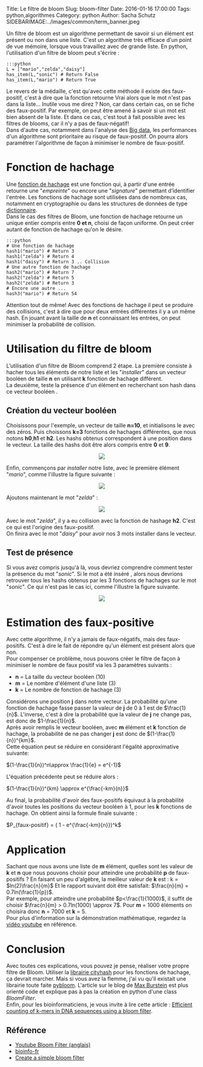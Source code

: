 Title: Le filtre de bloom
Slug: bloom-filter
Date: 2016-01-16 17:00:00
Tags: python,algorithmes
Category: python
Author: Sacha Schutz
SIDEBARIMAGE:../images/common/term_banner.jpeg 

Un filtre de bloom est un algorithme permettant de savoir si un élément est présent ou non dans une liste. C'est un algorithme très efficace d'un point de vue mémoire, lorsque vous travaillez avec de grande liste. En python, l'utilisation d'un filtre de bloom peut s'écrire : 

    :::python
    L = ["mario","zelda","daisy"]
    has_item(L,"sonic") # Return False 
    has_item(L,"mario") # Return True

Le revers de la médaille, c'est qu'avec cette méthode il existe des faux-positif, c'est à dire que la fonction retourne Vrai alors que le mot n'est pas dans la liste... Inutile vous me direz ? Non, car dans certain cas, on se fiche des faux-positif. Par exemple, on peut être amené à savoir si un mot est bien absent de la liste. Et dans ce cas, c'est tout à fait possible avec les filtres de blooms, car il n'y a pas de faux-négatif!  
Dans d'autre cas, notamment dans l'analyse des [Big data](https://fr.wikipedia.org/wiki/Big_data), les performances d'un algorithme sont prioritaire au risque de faux-positif. On pourra alors paramétrer l'algorithme de façon à minimiser le nombre de faux-positif. 

# Fonction de hachage 
Une [fonction de hachage](https://fr.wikipedia.org/wiki/Fonction_de_hachage) est une fonction qui, à partir d'une entrée retourne une "*empreinte*" ou encore une "*signature*" permettant d’identifier l'entrée. Les fonctions de hachage sont utilisées dans de nombreux cas, notamment en cryptographie ou dans les structures de données de type [dictionnaire](http://jipe.developpez.com/articles/algo/table-hachage/?page=page_1).  
Dans le cas des filtres de Bloom, une fonction de hachage retourne un unique entier compris entre **0 et n**, choisi de façon uniforme. On peut créer autant de fonction de hachage qu'on le désire.

    :::python
    # Une fonction de hachage 
    hash1("mario") # Return 3
    hash1("zelda") # Return 4
    hash1("daisy") # Return 3 .. Collision
    # Une autre fonction de hachage
    hash2("mario") # Return 7
    hash2("zelda") # Return 5
    hash2("zelda") # Return 3
    # Encore une autre ... 
    hash3("mario") # Return 54

Attention tout de même! Avec des fonctions de hachage il peut se produire des collisions, c'est à dire que pour deux entrées différentes il y a un même hash. En jouant avant la taille de **n** et connaissant les entrées, on peut minimiser la probabilité de collision.

# Utilisation du filtre de bloom
L’utilisation d'un filtre de Bloom comprend 2 étape. La première consiste à hacher tous les éléments de notre liste et les "*installer*" dans un vecteur booléen de taille **n** en utilisant **k** fonction de hachage différent.   
La deuxième, teste la présence d'un élément en recherchant son hash dans ce vecteur booléen . 

## Création du vecteur booléen 
Choisissons pour l'exemple, un vecteur de taille **n=10**, et initialisons le avec des zéros. Puis choissons **k=3** fonctions de hachages différentes, que nous notons **h0**,**h1** et **h2**. Les hashs obtenus correspondent à une position dans le vecteur. La taille des hashs doit être alors compris entre **0** et **9**.   

<p align="center">
    <img src="../images/post11/empty_hash.png">
</p>

Enfin, commençons par *installer* notre liste, avec le première élément "*mario*", comme l'illustre la figure suivante : 

<p align="center">
    <img src="../images/post11/mario_hash.png">
</p>

Ajoutons maintenant le mot "*zelda*" : 

<p align="center">
    <img src="../images/post11/zelda_hash.png">
</p>

Avec le mot "*zelda*", il y a eu collision avec la fonction de hashage **h2**. C'est ce qui est l'origine des faux-positif.   
On finira avec le mot "*daisy*" pour avoir nos 3 mots installer dans le vecteur. 

## Test de présence 
Si vous avez compris jusqu'à là, vous devriez comprendre comment tester la présence du mot "*sonic*". Si le mot a été inséré , alors nous devrions retrouver tous les hashs obtenus par les 3 fonctions de hachages sur le mot "*sonic*". Ce qui n'est pas le cas ici, comme l'illustre la figure suivante. 

<p align="center">
    <img src="../images/post11/sonic_hash.png">
</p>

# Estimation des faux-positive
Avec cette algorithme, il n'y a jamais de faux-négatifs, mais des faux-positifs. C'est à dire le fait de répondre qu'un élément est présent alors que non.   
Pour compenser ce problème, nous pouvons créer le filtre de façon à minimiser le nombre de faux positif via les 3 paramètres suivants : 

* **n** = La taille du vecteur booléen (10)
* **m** = Le nombre d'élément d'une liste (3)
* **k** = Le nombre de fonction de hachage (3)

Considérons une position **j** dans notre vecteur. La probabilité qu'une fonction de hachage fasse passer la valeur de **j** de 0 à 1 est de $\frac{1}{n}$. L'inverse, c'est à dire la probabilité que la valeur de **j** ne change pas, est donc de $1-\frac{1}{n}$.    
Après avoir remplis le vecteur booléen, avec **m** élément et **k** fonction de hachage, la probabilité de ne pas changer **j** est donc de $(1-\frac{1}{n})^{km}$.   
Cette équation peut se réduire en considérant l'égalité approximative suivante:    

$(1-\frac{1}{n})^n\approx \frac{1}{e} = e^{-1}$

L'équation précédente peut se réduire alors : 

$(1-\frac{1}{n})^{km} \approx e^{\frac{-km}{n}}$

Au final, la probabilité d'avoir des faux-positifs équivaut à la probabilité d'avoir toutes les positions du vecteur booléen à 1, pour les **k** fonctions de hachage. On obtient ainsi la formule finale suivante : 

$P_{faux-positif} = ( 1 - e^{\frac{-km}{n}})^k$


# Application
Sachant que nous avons une liste de **m** élément, quelles sont les valeur de **k** et **n** que nous pouvons choisir pour atteindre une probabilité **p** de faux-positifs ? En faisant un peu d'algèbre, la meilleur valeur de **k** est : k = $ln(2)\frac{n}{m}$  Et le rapport suivant doit être satisfait: $\frac{n}{m} = 0.7ln(\frac{1}{p})$.    
Par exemple, pour atteindre une probabilité $p<\frac{1}{1000}$, il suffit de choisir $\frac{n}{m} > 0.7ln(1000) \approx 7$.  Pour **m** = 1000 éléments on choisira donc **n** = 7000 et **k** = 5.   
Pour plus d'information sur la démonstration mathématique, regardez la [vidéo youtube](https://www.youtube.com/watch?v=bEmBh1HtYrw) en référence. 

# Conclusion 
Avec toutes ces explications, vous pouvez je pense, réaliser votre propre filtre de Bloom. Utiliser la [librairie cityhash](https://pypi.python.org/pypi/cityhash) pour les fonctions de hachage, ça devrait marcher. Mais si vous avez la flemme, j'ai vu qu'il existait une librairie toute faite [pybloom](https://pypi.python.org/pypi/pybloom/1.0.2). L'article sur le blog de [Max Burstein](http://www.maxburstein.com/blog/creating-a-simple-bloom-filter/) est plus orienté code et explique pas à pas la création en python d'une class *BloomFilter*.   
Enfin, pour les bioinformaticiens, je vous invite à lire cette article : [Efficient counting of k-mers in DNA sequences using a bloom filter](http://bmcbioinformatics.biomedcentral.com/articles/10.1186/1471-2105-12-333).


## Référence 

* [Youtube Bloom Filter (anglais)](https://www.youtube.com/watch?v=bEmBh1HtYrw)
* [bioinfo-fr](http://bioinfo-fr.net/filtre-de-bloom)
* [Create a simple bloom filter](http://www.maxburstein.com/blog/creating-a-simple-bloom-filter/)


